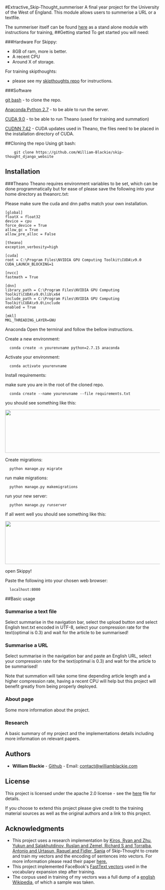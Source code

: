 #Extractive_Skip-Thought_summeriser
A final year project for the University of the West of England. This module allows users to summerise a URL or a textfile.

The summeriser itself can be found [here]() as a stand alone module with instructions for training,
##Getting started
To get started you will need:

###Hardware
For Skippy:
* 8GB of ram, more is better.
* A recent CPU
* Around X of storage.

For training skipthoughts:
* please see my [skipthoughts repo](https://github.com/William-Blackie/Extractive_Skip-thought_Summeriser) for instructions.


###Software

[git bash](https://gitforwindows.org/) - to clone the repo.

[Anaconda Python 2.7](https://www.anaconda.com/distribution/) - to be able to run the server.

[CUDA 9.0](https://developer.nvidia.com/cuda-90-download-archive)  - to be able to run Theano (used for training and summation)

[CUDNN 7.42](https://developer.nvidia.com/rdp/cudnn-archive) - CUDA updates used in Theano, the files need to be placed in the installation directory of CUDA.

##Cloning the repo
Using git bash:
```
    git clone https://github.com/William-Blackie/skip-thought_django_website
```

## Installation
###Theano
Theano requires environment variables to be set, which can be done programmatically but for ease of please save the following into your home directory as theanorc.txt:

Please make sure the cuda and dnn paths match your own installation.
```
[global]
floatX = float32
device = cpu
force_device = True
allow_gc = True
allow_pre_alloc = False

[theano]
exception_verbosity=high

[cuda]
root = C:\Program Files\NVIDIA GPU Computing Toolkit\CUDA\v9.0
CUDA_LAUNCH_BLOCKING=1 

[nvcc]
fastmath = True

[dnn] 
library_path = C:\Program Files\NVIDIA GPU Computing Toolkit\CUDA\v9.0\lib\x64
include_path = C:\Program Files\NVIDIA GPU Computing Toolkit\CUDA\v9.0\include
enabled = True

[mkl]
MKL_THREADING_LAYER=GNU
```

Anaconda
Open the terminal and follow the bellow instructions.

Create a new environment:
```
  conda create -n yourenvname python=2.7.15 anaconda
```

Activate your environment:
```
  conda activate yourenvname
```

Install requirements:

make sure you are in the root of the cloned repo.
```
  conda create --name yourenvname --file requirements.txt
```

you should see something like this:

<p>
    <img src="README_images/requirements.txt_output.jpg" width="530" height="140" />
</p>

Create migrations:
```
  python manage.py migrate
```

run make migrations:
```
  python manage.py makemigrations
```

run your new server:
```
  python manage.py runserver
```

If all went well you should see something like this:

<p>
    <img src="README_images/start_server.jpg" width="530" height="140" />
</p>

open Skippy! 

Paste the following into your chosen web browser:
```
  localhost:8000
```

##Basic usage
### Summarise a text file
Select summarise in the navigation bar, select the upload button and select English text.txt encoded in UTF-8, select your compression rate for the text(optimal is 0.3) and wait for the article to be summarised!


### Summarise a URL
Select summarise in the navigation bar and paste an English URL, select your compression rate for the text(optimal is 0.3) and wait for the article to be summarised!

Note that summation will take some time depending article length and a higher compression rate, having a recent CPU will help but this project will benefit greatly from being properly deployed.
### About page
Some more information about the project.

### Research 
A basic summary of my project and the implementations details including more information on relevant papers.
## Authors

* **William Blackie** - [Github](https://github.com/William-Blackie) - Email: contact@williamblackie.com


## License

This project is licensed under the apache 2.0 license - see the [here](http://www.apache.org/licenses/LICENSE-2.0) file for details.

If you choose to extend this project please give credit to the training material sources as well as the original authors and a link to this project.

## Acknowledgments

* This project uses a research implementation by [Kiros, Ryan and Zhu, Yukun and Salakhutdinov, Ruslan and Zemel, Richard S and Torralba, Antonio and Urtasun, Raquel and Fidler, Sanja](https://github.com/ryankiros/skip-thoughts) of Skip-Thought to create and train my vectors and the encoding of sentences into vectors. For more information please read their paper [here.](https://arxiv.org/abs/1506.06726)
* This project implemented FaceBook's [FastText vectors](https://fasttext.cc/docs/en/crawl-vectors.html) used in the vocabulary expansion step after training.
* The corpus used in training of my vectors was a full dump of a [english Wikipedia](https://dumps.wikimedia.org/), of which a sample was taken.
